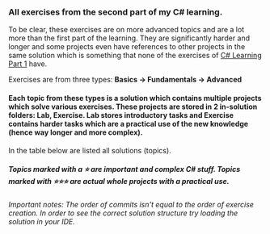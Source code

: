 ### All exercises from the second part of my C# learning.
To be clear, these exercises are on more advanced topics and are a lot more than the first part of the learning.
They are significantly harder and longer and some projects even have references to other projects in the same solution which is something that none of the exercises of [C# Learning Part 1](https://github.com/TheFAcreator/CSharp-Learning-1) have.

Exercises are from three types: **Basics -> Fundamentals -> Advanced**
#### Each topic from these types is a solution which contains multiple projects which solve various exercises. These projects are stored in 2 in-solution folders: Lab, Exercise. Lab stores introductory tasks and Exercise contains harder tasks which are a practical use of the new knowledge (hence way longer and more complex).
In the table below are listed all solutions (topics).
##### Topics marked with a ⭐ are important and complex C# stuff. Topics marked with ⭐⭐⭐ are actual **whole projects** with a practical use.

###### Important notes: The order of commits isn't equal to the order of exercise creation. In order to see the correct solution structure try loading the solution in your IDE.

